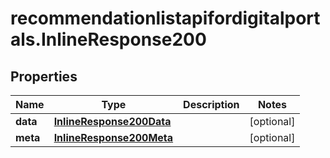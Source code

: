 # recommendationlistapifordigitalportals.InlineResponse200

## Properties

Name | Type | Description | Notes
------------ | ------------- | ------------- | -------------
**data** | [**InlineResponse200Data**](InlineResponse200Data.md) |  | [optional] 
**meta** | [**InlineResponse200Meta**](InlineResponse200Meta.md) |  | [optional] 


